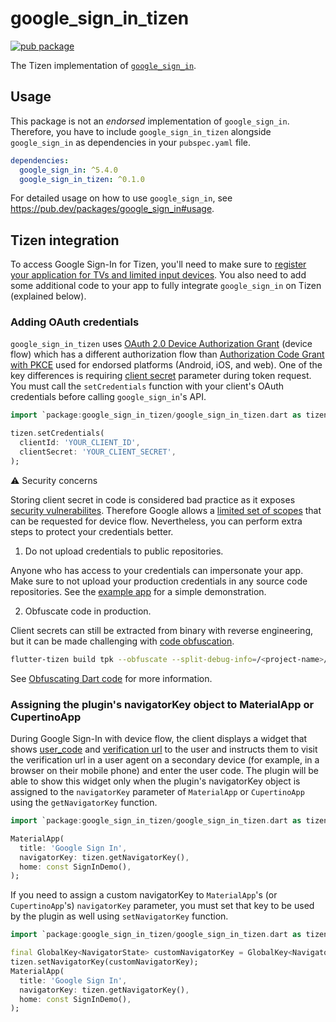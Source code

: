 # google_sign_in_tizen

[![pub package](https://img.shields.io/pub/v/google_sign_in_tizen.svg)](https://pub.dev/packages/google_sign_in_tizen)

The Tizen implementation of [`google_sign_in`](https://github.com/flutter/plugins/tree/master_archive/packages/google_sign_in/google_sign_in).

## Usage

This package is not an _endorsed_ implementation of `google_sign_in`. Therefore, you have to include `google_sign_in_tizen` alongside `google_sign_in` as dependencies in your `pubspec.yaml` file.

```yaml
dependencies:
  google_sign_in: ^5.4.0
  google_sign_in_tizen: ^0.1.0
```

For detailed usage on how to use `google_sign_in`, see https://pub.dev/packages/google_sign_in#usage.

## Tizen integration

To access Google Sign-In for Tizen, you'll need to make sure to [register your application for TVs and limited input devices](https://developers.google.com/identity/gsi/web/guides/devices). You also need to add some additional code to your app to fully integrate `google_sign_in` on Tizen (explained below).

### Adding OAuth credentials

`google_sign_in_tizen` uses [OAuth 2.0 Device Authorization Grant](https://datatracker.ietf.org/doc/html/rfc8628) (device flow) which has a different authorization flow than [Authorization Code Grant with PKCE](https://datatracker.ietf.org/doc/html/rfc7636) used for endorsed platforms (Android, iOS, and web). One of the key differences is requiring [client secret](https://developers.google.com/identity/protocols/oauth2/limited-input-device#step-4:-poll-googles-authorization-server) parameter during token request. You must call the `setCredentials` function with your client's OAuth credentials before calling `google_sign_in`'s API.

```dart
import `package:google_sign_in_tizen/google_sign_in_tizen.dart as tizen`

tizen.setCredentials(
  clientId: 'YOUR_CLIENT_ID',
  clientSecret: 'YOUR_CLIENT_SECRET',
);
```

:warning: Security concerns

Storing client secret in code is considered bad practice as it exposes [security vulnerabilites](https://datatracker.ietf.org/doc/html/rfc8628#section-5.6). Therefore Google allows a [limited set of scopes](https://developers.google.com/identity/protocols/oauth2/limited-input-device#allowedscopes) that can be requested for device flow. Nevertheless, you can perform extra steps to protect your credentials better.

1. Do not upload credentials to public repositories.

Anyone who has access to your credentials can impersonate your app. Make sure to not upload your production credentials in any source code repositories. See the [example app](/example/) for a simple demonstration.

2. Obfuscate code in production.

Client secrets can still be extracted from binary with reverse engineering, but it can be made challenging with [code obfuscation](https://en.wikipedia.org/wiki/Obfuscation_(software)).

```bash
flutter-tizen build tpk --obfuscate --split-debug-info=/<project-name>/<directory>
```

See [Obfuscating Dart code](https://docs.flutter.dev/deployment/obfuscate) for more information.

### Assigning the plugin's navigatorKey object to MaterialApp or CupertinoApp

During Google Sign-In with device flow, the client displays a widget that shows [user_code](https://developers.google.com/identity/gsi/web/guides/devices#obtain_a_user_code_and_verification_url) and [verification url](https://developers.google.com/identity/gsi/web/guides/devices#obtain_a_user_code_and_verification_url) to the user and instructs them to visit the verification url in a user agent on a secondary device (for example, in a browser on their mobile phone) and enter the user code. The plugin will be able to show this widget only when the plugin's navigatorKey object is assigned to the `navigatorKey` parameter of `MaterialApp` or `CupertinoApp` using the `getNavigatorKey` function.

```dart
import `package:google_sign_in_tizen/google_sign_in_tizen.dart as tizen`

MaterialApp(
  title: 'Google Sign In',
  navigatorKey: tizen.getNavigatorKey(),
  home: const SignInDemo(),
);
```

If you need to assign a custom navigatorKey to `MaterialApp`'s (or `CupertinoApp`'s) `navigatorKey` parameter, you must set that key to be used by the plugin as well using `setNavigatorKey` function.

```dart
import `package:google_sign_in_tizen/google_sign_in_tizen.dart as tizen`

final GlobalKey<NavigatorState> customNavigatorKey = GlobalKey<NavigatorState>(); 
tizen.setNavigatorKey(customNavigatorKey);
MaterialApp(
  title: 'Google Sign In',
  navigatorKey: tizen.getNavigatorKey(),
  home: const SignInDemo(),
);
```
